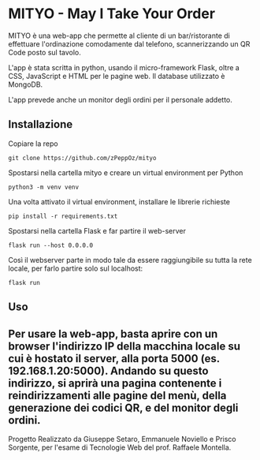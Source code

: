 # MITYO - May I Take Your Order

MITYO è una web-app che permette al cliente di un bar/ristorante di effettuare l'ordinazione comodamente dal telefono, scannerizzando un QR Code posto sul tavolo.

L'app è stata scritta in python, usando il micro-framework Flask, oltre a CSS, JavaScript e HTML per le pagine web. Il database utilizzato è MongoDB.

L'app prevede anche un monitor degli ordini per il personale addetto.

## Installazione

Copiare la repo
```
git clone https://github.com/zPeppOz/mityo
```
Spostarsi nella cartella mityo e creare un virtual environment per Python
```
python3 -m venv venv
```
Una volta attivato il virtual environment, installare le librerie richieste
```
pip install -r requirements.txt
```
Spostarsi nella cartella Flask e far partire il web-server
```
flask run --host 0.0.0.0
```
Così il webserver parte in modo tale da essere raggiungibile su tutta la rete locale, per farlo partire solo sul localhost:
```
flask run 
```

## Uso
Per usare la web-app, basta aprire con un browser l'indirizzo IP della macchina locale su cui è hostato il server, alla porta 5000 (es. 192.168.1.20:5000).
Andando su questo indirizzo, si aprirà una pagina contenente i reindirizzamenti alle pagine del menù, della generazione dei codici QR, e del monitor degli ordini.
---
Progetto Realizzato da Giuseppe Setaro, Emmanuele Noviello e Prisco Sorgente, per l'esame di Tecnologie Web del prof. Raffaele Montella.
